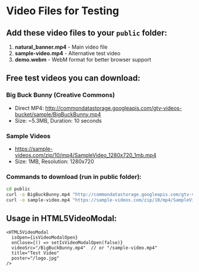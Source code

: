 # Video Files for Testing

## Add these video files to your `public` folder:

1. **natural_banner.mp4** - Main video file
2. **sample-video.mp4** - Alternative test video
3. **demo.webm** - WebM format for better browser support

## Free test videos you can download:

### Big Buck Bunny (Creative Commons)
- Direct MP4: http://commondatastorage.googleapis.com/gtv-videos-bucket/sample/BigBuckBunny.mp4
- Size: ~5.3MB, Duration: 10 seconds

### Sample Videos
- https://sample-videos.com/zip/10/mp4/SampleVideo_1280x720_1mb.mp4
- Size: 1MB, Resolution: 1280x720

### Commands to download (run in public folder):
```bash
cd public
curl -o BigBuckBunny.mp4 "http://commondatastorage.googleapis.com/gtv-videos-bucket/sample/BigBuckBunny.mp4"
curl -o sample-video.mp4 "https://sample-videos.com/zip/10/mp4/SampleVideo_1280x720_1mb.mp4"
```

## Usage in HTML5VideoModal:
```tsx
<HTML5VideoModal
  isOpen={isVideoModalOpen}
  onClose={() => setIsVideoModalOpen(false)}
  videoSrc="/BigBuckBunny.mp4"  // or "/sample-video.mp4"
  title="Test Video"
  poster="/logo.jpg"
/>
```
